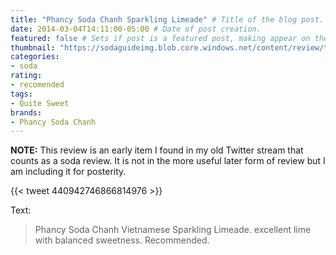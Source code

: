 ```yaml
---
title: "Phancy Soda Chanh Sparkling Limeade" # Title of the blog post.
date: 2014-03-04T14:11:00-05:00 # Date of post creation.
featured: false # Sets if post is a featured post, making appear on the home page side bar.
thumbnail: "https://sodaguideimg.blob.core.windows.net/content/review/thumbs/phancy-soda-chanh-sparkling-limeade.jpg" # Sets thumbnail image appearing inside card on homepage.
categories:
- soda
rating:
- recomended
tags:
- Quite Sweet
brands:
- Phancy Soda Chanh
---
```


**NOTE:** This review is an early item I found in my old Twitter stream that counts as a soda review. It is not in the more useful later form of review but I am including it for posterity.

{{< tweet 440942746866814976 >}}

Text:
> Phancy Soda Chanh Vietnamese Sparkling Limeade. excellent lime with balanced sweetness. Recommended.